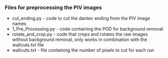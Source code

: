 ### Files for preprocessing the PIV images

* cut_ending.py - code to cut the dantec ending from the PIV image names
* 1_Pre_Processing.py - code containing the POD for background removal
* rotate_and_crop.py - code that crops and rotates the raw images without background removal, only works in combination with the wallcuts.txt file
* wallcuts.txt - file containing the number of pixels to cut for each run
